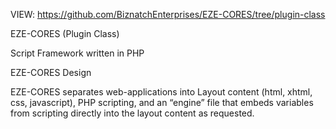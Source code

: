 VIEW: https://github.com/BiznatchEnterprises/EZE-CORES/tree/plugin-class

EZE-CORES (Plugin Class)

Script Framework written in PHP

EZE-CORES Design

EZE-CORES separates web-applications into Layout content (html, xhtml, css, javascript), PHP scripting, and an “engine” file that embeds variables from scripting directly into the layout content as requested.

